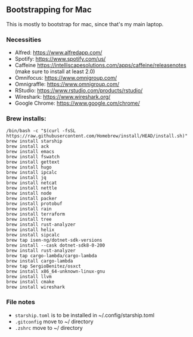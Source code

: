 ## Bootstrapping for Mac

This is mostly to bootstrap for mac, since that's my main laptop.

### Necessities

* Alfred: https://www.alfredapp.com/
* Spotify: https://www.spotify.com/us/
* Caffeine https://intelliscapesolutions.com/apps/caffeine/releasenotes (make sure to install at least 2.0)
* Omnifocus: https://www.omnigroup.com/
* Omnigraffle: https://www.omnigroup.com/
* RStudio: https://www.rstudio.com/products/rstudio/
* Wireshark: https://www.wireshark.org/
* Google Chrome: https://www.google.com/chrome/

### Brew installs:

```
/bin/bash -c "$(curl -fsSL https://raw.githubusercontent.com/Homebrew/install/HEAD/install.sh)"
brew install starship
brew install ack
brew install emacs
brew install fswatch
brew install gettext
brew install hugo
brew install ipcalc
brew install jq
brew install netcat
brew install nettle
brew install node
brew install packer
brew install protobuf
brew install rain
brew install terraform
brew install tree
brew install rust-analyzer
brew install helix
brew install sipcalc
brew tap isen-ng/dotnet-sdk-versions
brew install --cask dotnet-sdk8-0-200
brew install rust-analyzer
brew tap cargo-lambda/cargo-lambda
brew install cargo-lambda
brew tap SergioBenitez/osxct
brew install x86_64-unknown-linux-gnu
brew install llvm
brew install cmake
brew install wireshark
```


### File notes

* `starship.toml` is to be installed in ~/.config/starship.toml
* `.gitconfig` move to ~/ directory
* `.zshrc` move to ~/ directory

